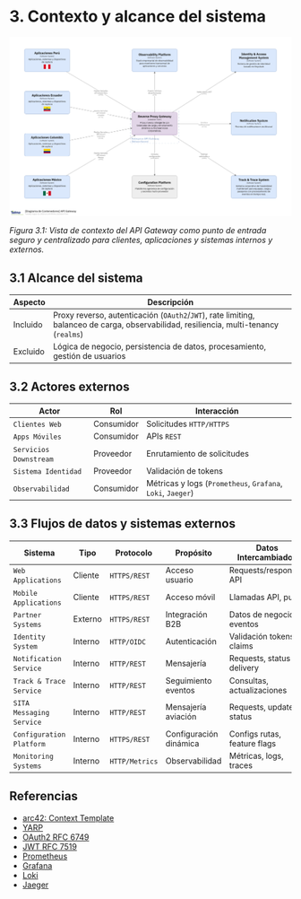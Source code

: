 # 3. Contexto y alcance del sistema

![API Gateway - Vista de Contexto](/diagrams/servicios-corporativos/api_gateway.png)

*Figura 3.1: Vista de contexto del API Gateway como punto de entrada seguro y centralizado para clientes, aplicaciones y sistemas internos y externos.*

## 3.1 Alcance del sistema

| Aspecto   | Descripción                                                                 |
|-----------|-----------------------------------------------------------------------------|
| Incluido  | Proxy reverso, autenticación (`OAuth2`/`JWT`), rate limiting, balanceo de carga, observabilidad, resiliencia, multi-tenancy (`realms`) |
| Excluido  | Lógica de negocio, persistencia de datos, procesamiento, gestión de usuarios |

## 3.2 Actores externos

| Actor                  | Rol         | Interacción                |
|------------------------|-------------|----------------------------|
| `Clientes Web`         | Consumidor  | Solicitudes `HTTP/HTTPS`   |
| `Apps Móviles`         | Consumidor  | APIs `REST`                |
| `Servicios Downstream` | Proveedor   | Enrutamiento de solicitudes|
| `Sistema Identidad`    | Proveedor   | Validación de tokens       |
| `Observabilidad`       | Consumidor  | Métricas y logs (`Prometheus`, `Grafana`, `Loki`, `Jaeger`) |

## 3.3 Flujos de datos y sistemas externos

| Sistema                  | Tipo      | Protocolo     | Propósito                | Datos Intercambiados         |
|--------------------------|-----------|--------------|--------------------------|------------------------------|
| `Web Applications`       | Cliente   | `HTTPS/REST` | Acceso usuario           | Requests/responses API       |
| `Mobile Applications`    | Cliente   | `HTTPS/REST` | Acceso móvil             | Llamadas API, push           |
| `Partner Systems`        | Externo   | `HTTPS/REST` | Integración B2B          | Datos de negocio, eventos    |
| `Identity System`        | Interno   | `HTTP/OIDC`  | Autenticación            | Validación tokens, claims    |
| `Notification Service`   | Interno   | `HTTP/REST`  | Mensajería               | Requests, status delivery    |
| `Track & Trace Service`  | Interno   | `HTTP/REST`  | Seguimiento eventos       | Consultas, actualizaciones   |
| `SITA Messaging Service` | Interno   | `HTTP/REST`  | Mensajería aviación      | Requests, updates status     |
| `Configuration Platform` | Interno   | `HTTPS/REST` | Configuración dinámica    | Configs rutas, feature flags |
| `Monitoring Systems`     | Interno   | `HTTP/Metrics`| Observabilidad           | Métricas, logs, traces       |

## Referencias

- [arc42: Context Template](https://docs.arc42.org/section-3/)
- [YARP](https://microsoft.github.io/reverse-proxy/)
- [OAuth2 RFC 6749](https://tools.ietf.org/html/rfc6749)
- [JWT RFC 7519](https://tools.ietf.org/html/rfc7519)
- [Prometheus](https://prometheus.io/)
- [Grafana](https://grafana.com/)
- [Loki](https://grafana.com/oss/loki/)
- [Jaeger](https://www.jaegertracing.io/)
